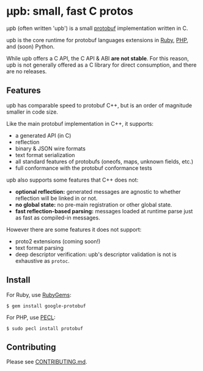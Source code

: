 
# μpb: small, fast C protos

μpb (often written 'upb') is a small
[protobuf](https://github.com/protocolbuffers/protobuf) implementation written
in C.

upb is the core runtime for protobuf languages extensions in
[Ruby](https://github.com/protocolbuffers/protobuf/tree/master/ruby),
[PHP](https://github.com/protocolbuffers/protobuf/tree/master/php), and (soon)
Python.

While upb offers a C API, the C API & ABI **are not stable**. For this reason,
upb is not generally offered as a C library for direct consumption, and there
are no releases.

## Features

upb has comparable speed to protobuf C++, but is an order of magnitude smaller
in code size.

Like the main protobuf implementation in C++, it supports:

- a generated API (in C)
- reflection
- binary & JSON wire formats
- text format serialization
- all standard features of protobufs (oneofs, maps, unknown fields, etc.)
- full conformance with the protobuf conformance tests

upb also supports some features that C++ does not:

- **optional reflection:** generated messages are agnostic to whether
  reflection will be linked in or not.
- **no global state:** no pre-main registration or other global state.
- **fast reflection-based parsing:** messages loaded at runtime parse
  just as fast as compiled-in messages.

However there are some features it does not support:

- proto2 extensions (coming soon!)
- text format parsing
- deep descriptor verification: upb's descriptor validation is not is exhaustive
  as `protoc`.

## Install

For Ruby, use [RubyGems](https://rubygems.org/gems/google-protobuf):

```
$ gem install google-protobuf
```

For PHP, use [PECL](https://pecl.php.net/package/protobuf):

```
$ sudo pecl install protobuf
```

## Contributing

Please see [CONTRIBUTING.md](CONTRIBUTING.md).

